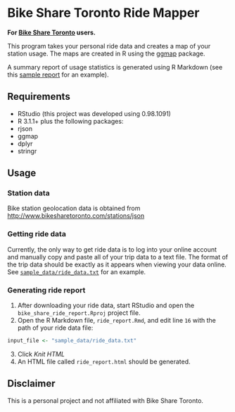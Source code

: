# Bike Share Toronto Ride Mapper

**For [Bike Share Toronto](https://www.bikesharetoronto.com/) users.**

This program takes your personal ride data and creates a map of your station usage.
The maps are created in R using the
[ggmap](http://cran.r-project.org/web/packages/ggmap/index.html) package.

A summary report of usage statistics is generated using R Markdown (see
this [sample report](http://individual.utoronto.ca/hakevin/sample_ride_report.html) 
for an example). 

## Requirements
 * RStudio (this project was developed using 0.98.1091)
 * R 3.1.1+ plus the following packages:
  * rjson
  * ggmap
  * dplyr
  * stringr

## Usage

### Station data

Bike station geolocation data is obtained from http://www.bikesharetoronto.com/stations/json

### Getting ride data

Currently, the only way to get ride data is to log into your online account and
manually copy and paste all of your trip data to a text file. The format of the
trip data should be exactly as it appears when viewing your data online. See
[`sample_data/ride_data.txt`](https://github.com/kcha/bike_share_ride_report/blob/master/sample_data/ride_data.txt) for an example.

### Generating ride report

1. After downloading your ride data, start RStudio and open the `bike_share_ride_report.Rproj`
project file.
2. Open the R Markdown file, `ride_report.Rmd`, and edit line `16` with the path
of your ride data file:
```r
input_file <- "sample_data/ride_data.txt"
```
3. Click *Knit HTML*
4. An HTML file called `ride_report.html` should be generated.

## Disclaimer
This is a personal project and not affiliated with Bike Share Toronto.
